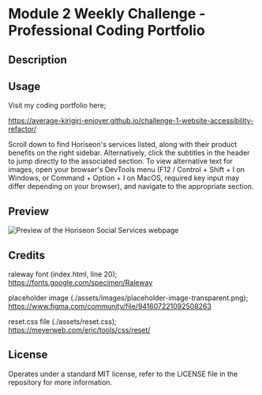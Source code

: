 # Module 2 Weekly Challenge - Professional Coding Portfolio

## Description



## Usage

Visit my coding portfolio here;

https://average-kirigiri-enjoyer.github.io/challenge-1-website-accessibility-refactor/

Scroll down to find Horiseon's services listed, along with their product benefits on the right sidebar. Alternatively, click the subtitles in the header to jump directly to the associated section. To view alternative text for images, open your browser's DevTools menu (F12 / Control + Shift + I on Windows, or Command + Option + I on MacOS, required key input may differ depending on your browser), and navigate to the appropriate section.

## Preview

![Preview of the Horiseon Social Services webpage](assets/images/challenge-1-website-preview.png)

## Credits

raleway font (index.html, line 20);
https://fonts.google.com/specimen/Raleway

placeholder image (./assets/images/placeholder-image-transparent.png);
https://www.figma.com/community/file/941607221092508263

reset.css file (./assets/reset.css);
https://meyerweb.com/eric/tools/css/reset/

## License

Operates under a standard MIT license, refer to the LICENSE file in the repository for more information.

